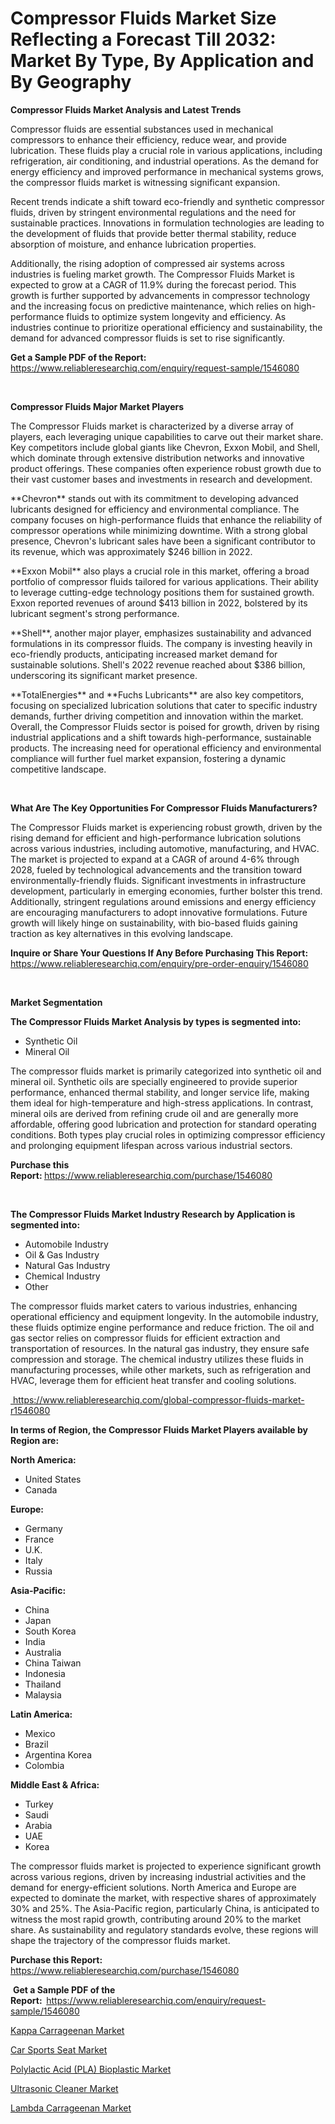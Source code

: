 <p><h1>Compressor Fluids Market Size Reflecting a Forecast Till 2032: Market By Type, By Application and By Geography</h1></p><p><strong>Compressor Fluids Market Analysis and Latest Trends</strong></p>
<p><p>Compressor fluids are essential substances used in mechanical compressors to enhance their efficiency, reduce wear, and provide lubrication. These fluids play a crucial role in various applications, including refrigeration, air conditioning, and industrial operations. As the demand for energy efficiency and improved performance in mechanical systems grows, the compressor fluids market is witnessing significant expansion.</p><p>Recent trends indicate a shift toward eco-friendly and synthetic compressor fluids, driven by stringent environmental regulations and the need for sustainable practices. Innovations in formulation technologies are leading to the development of fluids that provide better thermal stability, reduce absorption of moisture, and enhance lubrication properties. </p><p>Additionally, the rising adoption of compressed air systems across industries is fueling market growth. The Compressor Fluids Market is expected to grow at a CAGR of 11.9% during the forecast period. This growth is further supported by advancements in compressor technology and the increasing focus on predictive maintenance, which relies on high-performance fluids to optimize system longevity and efficiency. As industries continue to prioritize operational efficiency and sustainability, the demand for advanced compressor fluids is set to rise significantly.</p></p>
<p><strong>Get a Sample PDF of the Report:&nbsp;</strong> <a href="https://www.reliableresearchiq.com/enquiry/request-sample/1546080?utm_campaign=1876&utm_medium=2&utm_source=Github&utm_content=ia&utm_term=30012025&utm_id=compressor-fluids">https://www.reliableresearchiq.com/enquiry/request-sample/1546080</a></p>
<p>&nbsp;</p>
<p><strong>Compressor Fluids Major Market Players</strong></p>
<p><p>The Compressor Fluids market is characterized by a diverse array of players, each leveraging unique capabilities to carve out their market share. Key competitors include global giants like Chevron, Exxon Mobil, and Shell, which dominate through extensive distribution networks and innovative product offerings. These companies often experience robust growth due to their vast customer bases and investments in research and development.</p><p>**Chevron** stands out with its commitment to developing advanced lubricants designed for efficiency and environmental compliance. The company focuses on high-performance fluids that enhance the reliability of compressor operations while minimizing downtime. With a strong global presence, Chevron's lubricant sales have been a significant contributor to its revenue, which was approximately $246 billion in 2022.</p><p>**Exxon Mobil** also plays a crucial role in this market, offering a broad portfolio of compressor fluids tailored for various applications. Their ability to leverage cutting-edge technology positions them for sustained growth. Exxon reported revenues of around $413 billion in 2022, bolstered by its lubricant segment's strong performance.</p><p>**Shell**, another major player, emphasizes sustainability and advanced formulations in its compressor fluids. The company is investing heavily in eco-friendly products, anticipating increased market demand for sustainable solutions. Shell's 2022 revenue reached about $386 billion, underscoring its significant market presence.</p><p>**TotalEnergies** and **Fuchs Lubricants** are also key competitors, focusing on specialized lubrication solutions that cater to specific industry demands, further driving competition and innovation within the market. Overall, the Compressor Fluids sector is poised for growth, driven by rising industrial applications and a shift towards high-performance, sustainable products. The increasing need for operational efficiency and environmental compliance will further fuel market expansion, fostering a dynamic competitive landscape.</p></p>
<p>&nbsp;</p>
<p><strong>What Are The Key Opportunities For Compressor Fluids Manufacturers?</strong></p>
<p><p>The Compressor Fluids market is experiencing robust growth, driven by the rising demand for efficient and high-performance lubrication solutions across various industries, including automotive, manufacturing, and HVAC. The market is projected to expand at a CAGR of around 4-6% through 2028, fueled by technological advancements and the transition toward environmentally-friendly fluids. Significant investments in infrastructure development, particularly in emerging economies, further bolster this trend. Additionally, stringent regulations around emissions and energy efficiency are encouraging manufacturers to adopt innovative formulations. Future growth will likely hinge on sustainability, with bio-based fluids gaining traction as key alternatives in this evolving landscape.</p></p>
<p><strong>Inquire or Share Your Questions If Any Before Purchasing This Report:</strong> <a href="https://www.reliableresearchiq.com/enquiry/pre-order-enquiry/1546080?utm_campaign=1876&utm_medium=2&utm_source=Github&utm_content=ia&utm_term=30012025&utm_id=compressor-fluids">https://www.reliableresearchiq.com/enquiry/pre-order-enquiry/1546080</a></p>
<p>&nbsp;</p>
<p><strong>Market Segmentation</strong></p>
<p><strong>The Compressor Fluids Market Analysis by types is segmented into:</strong></p>
<p><ul><li>Synthetic Oil</li><li>Mineral Oil</li></ul></p>
<p><p>The compressor fluids market is primarily categorized into synthetic oil and mineral oil. Synthetic oils are specially engineered to provide superior performance, enhanced thermal stability, and longer service life, making them ideal for high-temperature and high-stress applications. In contrast, mineral oils are derived from refining crude oil and are generally more affordable, offering good lubrication and protection for standard operating conditions. Both types play crucial roles in optimizing compressor efficiency and prolonging equipment lifespan across various industrial sectors.</p></p>
<p><strong>Purchase this Report:&nbsp;</strong><a href="https://www.reliableresearchiq.com/purchase/1546080?utm_campaign=1876&utm_medium=2&utm_source=Github&utm_content=ia&utm_term=30012025&utm_id=compressor-fluids">https://www.reliableresearchiq.com/purchase/1546080</a></p>
<p>&nbsp;</p>
<p><strong>The Compressor Fluids Market Industry Research by Application is segmented into:</strong></p>
<p><ul><li>Automobile Industry</li><li>Oil & Gas Industry</li><li>Natural Gas Industry</li><li>Chemical Industry</li><li>Other</li></ul></p>
<p><p>The compressor fluids market caters to various industries, enhancing operational efficiency and equipment longevity. In the automobile industry, these fluids optimize engine performance and reduce friction. The oil and gas sector relies on compressor fluids for efficient extraction and transportation of resources. In the natural gas industry, they ensure safe compression and storage. The chemical industry utilizes these fluids in manufacturing processes, while other markets, such as refrigeration and HVAC, leverage them for efficient heat transfer and cooling solutions.</p></p>
<p><a href="https://www.reliableresearchiq.com/global-compressor-fluids-market-r1546080?utm_campaign=1876&utm_medium=2&utm_source=Github&utm_content=ia&utm_term=30012025&utm_id=compressor-fluids">&nbsp;https://www.reliableresearchiq.com/global-compressor-fluids-market-r1546080</a></p>
<p><strong>In terms of Region, the Compressor Fluids Market Players available by Region are:</strong></p>
<p>
    <p> <strong> North America: </strong>
        <ul>
            <li>United States</li>
            <li>Canada</li>
        </ul>
        </p> 
    <p> <strong> Europe: </strong>
        <ul>
            <li>Germany</li>
            <li>France</li>
            <li>U.K.</li>
            <li>Italy</li>
            <li>Russia</li>
        </ul>
        </p> 
    <p> <strong> Asia-Pacific: </strong>
        <ul>
            <li>China</li>
            <li>Japan</li>
            <li>South Korea</li>
            <li>India</li>
            <li>Australia</li>
            <li>China Taiwan</li>
            <li>Indonesia</li>
            <li>Thailand</li>
            <li>Malaysia</li>
        </ul>
        </p> 
    <p> <strong> Latin America: </strong>
        <ul>
            <li>Mexico</li>
            <li>Brazil</li>
            <li>Argentina Korea</li>
            <li>Colombia</li>
        </ul>
        </p> 
    <p> <strong> Middle East & Africa: </strong>
        <ul>
            <li>Turkey</li>
            <li>Saudi</li>
            <li>Arabia</li>
            <li>UAE</li>
            <li>Korea</li>
        </ul>
    </p>
    </p>
<p><p>The compressor fluids market is projected to experience significant growth across various regions, driven by increasing industrial activities and the demand for energy-efficient solutions. North America and Europe are expected to dominate the market, with respective shares of approximately 30% and 25%. The Asia-Pacific region, particularly China, is anticipated to witness the most rapid growth, contributing around 20% to the market share. As sustainability and regulatory standards evolve, these regions will shape the trajectory of the compressor fluids market.</p></p>
<p><strong>Purchase this Report: </strong><a href="https://www.reliableresearchiq.com/purchase/1546080?utm_campaign=1876&utm_medium=2&utm_source=Github&utm_content=ia&utm_term=30012025&utm_id=compressor-fluids">https://www.reliableresearchiq.com/purchase/1546080</a></p>
<p>&nbsp;<strong>Get a Sample PDF of the Report:&nbsp;&nbsp;</strong><a href="https://www.reliableresearchiq.com/enquiry/request-sample/1546080?utm_campaign=1876&utm_medium=2&utm_source=Github&utm_content=ia&utm_term=30012025&utm_id=compressor-fluids">https://www.reliableresearchiq.com/enquiry/request-sample/1546080</a></p>
<p><strong></strong></p>
<p><p><a href="https://github.com/lalolatiot/Market-Research-Report-List-1/blob/main/kappa-carrageenan-market.md?utm_campaign=1876&utm_medium=2&utm_source=Github&utm_content=ia&utm_term=30012025&utm_id=compressor-fluids">Kappa Carrageenan Market</a></p><p><a href="https://www.linkedin.com/pulse/future-market-trends-car-sports-seat-forecasting-size-nagpe?utm_campaign=1876&utm_medium=2&utm_source=Github&utm_content=ia&utm_term=30012025&utm_id=compressor-fluids">Car Sports Seat Market</a></p><p><a href="https://www.linkedin.com/pulse/polylactic-acid-pla-bioplastic-market-size-revenue-trend-analysis-iknxc?utm_campaign=1876&utm_medium=2&utm_source=Github&utm_content=ia&utm_term=30012025&utm_id=compressor-fluids">Polylactic Acid (PLA) Bioplastic Market</a></p><p><a href="https://www.linkedin.com/pulse/insights-ultrasonic-cleaner-market-from-2025-2032-tv5yc?utm_campaign=1876&utm_medium=2&utm_source=Github&utm_content=ia&utm_term=30012025&utm_id=compressor-fluids">Ultrasonic Cleaner Market</a></p><p><a href="https://github.com/zurubting/Market-Research-Report-List-1/blob/main/lambda-carrageenan-market.md?utm_campaign=1876&utm_medium=2&utm_source=Github&utm_content=ia&utm_term=30012025&utm_id=compressor-fluids">Lambda Carrageenan Market</a></p></p>